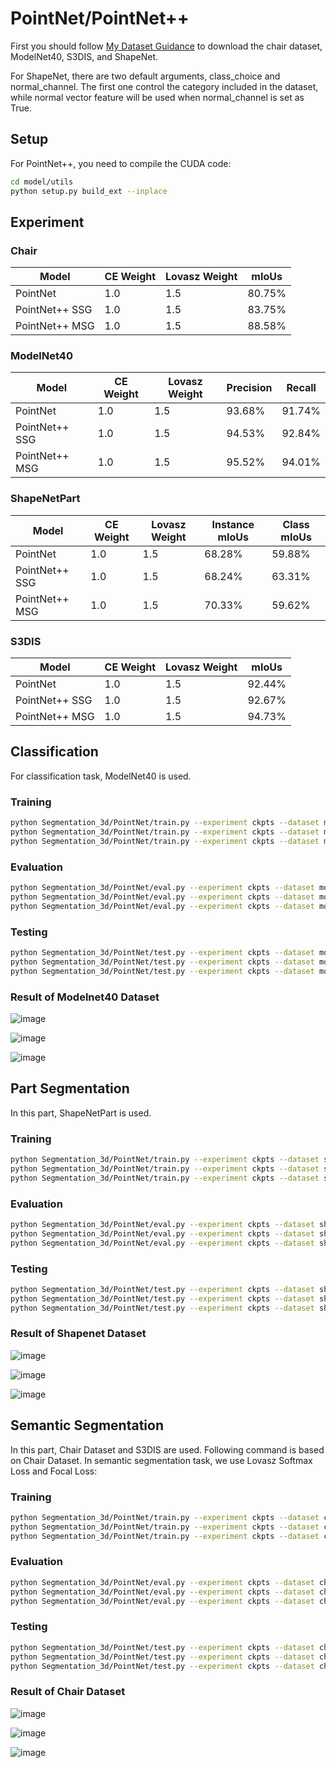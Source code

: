 # PointNet/PointNet++ #
First you should follow [My Dataset Guidance](https://github.com/tungyen/Deep_learning_CV/tree/master/Dataset) to download the chair dataset, ModelNet40, S3DIS, and ShapeNet.

For ShapeNet, there are two default arguments, class_choice and normal_channel. The first one control the category included in the dataset, while normal vector feature will be used when normal_channel is set as True.

## Setup ##
For PointNet++, you need to compile the CUDA code:
```bash
cd model/utils
python setup.py build_ext --inplace
```

## Experiment ##

### Chair ###
| Model  | CE Weight| Lovasz Weight   | mIoUs   |
|-------|-----|--------|----------|
| PointNet | 1.0  | 1.5   | 80.75%   |
| PointNet++ SSG   | 1.0  | 1.5      | 83.75% |
| PointNet++ MSG | 1.0  | 1.5    | 88.58%   |

### ModelNet40 ###
| Model  | CE Weight| Lovasz Weight   | Precision | Recall
|-------|-----|--------|------|---------|
| PointNet |1.0|1.5|93.68%|91.74%|
| PointNet++ SSG|1.0|1.5| 94.53% |92.84%|
| PointNet++ MSG |1.0|1.5| 95.52% | 94.01% |

### ShapeNetPart ###
| Model  | CE Weight| Lovasz Weight   | Instance mIoUs   | Class mIoUs
|-------|-----|--------|----------|--------|
| PointNet | 1.0  | 1.5   | 68.28%   | 59.88%
| PointNet++ SSG   | 1.0  | 1.5      | 68.24% | 63.31%
| PointNet++ MSG | 1.0  | 1.5    | 70.33%   | 59.62%

### S3DIS ###
| Model  | CE Weight| Lovasz Weight   | mIoUs   |
|-------|-----|--------|----------|
| PointNet | 1.0  | 1.5   | 92.44%   |
| PointNet++ SSG   | 1.0  | 1.5      | 92.67% |
| PointNet++ MSG | 1.0  | 1.5    | 94.73%   |

## Classification ##

For classification task, ModelNet40 is used.
### Training ###
```bash
python Segmentation_3d/PointNet/train.py --experiment ckpts --dataset modelnet40 --model pointnet
python Segmentation_3d/PointNet/train.py --experiment ckpts --dataset modelnet40 --model pointnet_plus_ssg
python Segmentation_3d/PointNet/train.py --experiment ckpts --dataset modelnet40 --model pointnet_plus_msg
```

### Evaluation ###
```bash
python Segmentation_3d/PointNet/eval.py --experiment ckpts --dataset modelnet40 --model pointnet
python Segmentation_3d/PointNet/eval.py --experiment ckpts --dataset modelnet40 --model pointnet_plus_ssg
python Segmentation_3d/PointNet/eval.py --experiment ckpts --dataset modelnet40 --model pointnet_plus_msg
```

### Testing ###
```bash
python Segmentation_3d/PointNet/test.py --experiment ckpts --dataset modelnet40 --model pointnet
python Segmentation_3d/PointNet/test.py --experiment ckpts --dataset modelnet40 --model pointnet_plus_ssg
python Segmentation_3d/PointNet/test.py --experiment ckpts --dataset modelnet40 --model pointnet_plus_msg
```

### Result of Modelnet40 Dataset ###

![image](https://github.com/tungyen/Deep_learning_CV/blob/master/Segmentation_3d/PointNet/imgs/pointnet_modelnet40_cls.png)

![image](https://github.com/tungyen/Deep_learning_CV/blob/master/Segmentation_3d/PointNet/imgs/pointnet_plus_ssg_modelnet40_cls.png)

![image](https://github.com/tungyen/Deep_learning_CV/blob/master/Segmentation_3d/PointNet/imgs/pointnet_plus_msg_modelnet40_cls.png)

## Part Segmentation ##

In this part, ShapeNetPart is used.
### Training ###
```bash
python Segmentation_3d/PointNet/train.py --experiment ckpts --dataset shapenet --model pointnet
python Segmentation_3d/PointNet/train.py --experiment ckpts --dataset shapenet --model pointnet_plus_ssg
python Segmentation_3d/PointNet/train.py --experiment ckpts --dataset shapenet --model pointnet_plus_msg
```

### Evaluation ###
```bash
python Segmentation_3d/PointNet/eval.py --experiment ckpts --dataset shapenet --model pointnet
python Segmentation_3d/PointNet/eval.py --experiment ckpts --dataset shapenet --model pointnet_plus_ssg
python Segmentation_3d/PointNet/eval.py --experiment ckpts --dataset shapenet --model pointnet_plus_msg
```

### Testing ###
```bash
python Segmentation_3d/PointNet/test.py --experiment ckpts --dataset shapenet --model pointnet
python Segmentation_3d/PointNet/test.py --experiment ckpts --dataset shapenet --model pointnet_plus_ssg
python Segmentation_3d/PointNet/test.py --experiment ckpts --dataset shapenet --model pointnet_plus_msg
```

### Result of Shapenet Dataset ###

![image](https://github.com/tungyen/Deep_learning_CV/blob/master/Segmentation_3d/PointNet/imgs/pointnet_shapenet_partseg.png)

![image](https://github.com/tungyen/Deep_learning_CV/blob/master/Segmentation_3d/PointNet/imgs/pointnet_plus_ssg_shapenet_partseg.png)

![image](https://github.com/tungyen/Deep_learning_CV/blob/master/Segmentation_3d/PointNet/imgs/pointnet_plus_msg_shapenet_partseg.png)

## Semantic Segmentation ##

In this part, Chair Dataset and S3DIS are used. Following command is based on Chair Dataset. In semantic segmentation task, we use Lovasz Softmax Loss and Focal Loss:
### Training ###
```bash
python Segmentation_3d/PointNet/train.py --experiment ckpts --dataset chair --model pointnet --loss_func focal_lovasz
python Segmentation_3d/PointNet/train.py --experiment ckpts --dataset chair --model pointnet_plus_ssg --loss_func focal_lovasz
python Segmentation_3d/PointNet/train.py --experiment ckpts --dataset chair --model pointnet_plus_msg --loss_func focal_lovasz
```

### Evaluation ###
```bash
python Segmentation_3d/PointNet/eval.py --experiment ckpts --dataset chair --model pointnet
python Segmentation_3d/PointNet/eval.py --experiment ckpts --dataset chair --model pointnet_plus_ssg
python Segmentation_3d/PointNet/eval.py --experiment ckpts --dataset chair --model pointnet_plus_msg
```

### Testing ###
```bash
python Segmentation_3d/PointNet/test.py --experiment ckpts --dataset chair --model pointnet
python Segmentation_3d/PointNet/test.py --experiment ckpts --dataset chair --model pointnet_plus_ssg
python Segmentation_3d/PointNet/test.py --experiment ckpts --dataset chair --model pointnet_plus_msg
```

### Result of Chair Dataset ###

![image](https://github.com/tungyen/Deep_learning_CV/blob/master/Segmentation_3d/PointNet/imgs/pointnet_chair_semseg.png)

![image](https://github.com/tungyen/Deep_learning_CV/blob/master/Segmentation_3d/PointNet/imgs/pointnet_plus_ssg_chair_semseg.png)

![image](https://github.com/tungyen/Deep_learning_CV/blob/master/Segmentation_3d/PointNet/imgs/pointnet_plus_msg_chair_semseg.png)